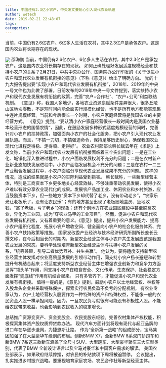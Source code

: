 ```yaml
---
title: 中国还有2.3亿小农户，中央发文要耐心引入现代农业轨道
author: wetech
date: 2019-02-21 22:48:07
tags: 
categories: 
---
```

当前，中国仍有2.6亿农户、6亿多人生活在农村，其中2.3亿户是承包农户。这是国内农业将长期存在的现状。
<!-- more -->
<img align="center" border="0" src="https://imgcdn.yicai.com/uppics/images/2019/02/1bd96f1b55d7b1c278090d451f07e37a.jpg" />
邵海鹏
当前，中国仍有2.6亿农户、6亿多人生活在农村，其中2.3亿户是承包农户。这是国内农业将长期存在的现状。
如何正确处理好发展适度规模经营和扶持小农户的关系？2月21日，中共中央办公厅、国务院办公厅印发的《关于促进小农户和现代农业发展有机衔接的意见》（下称《意见》）给出了明确方向。
党的十九大报告提出要“实现小农户和现代农业发展有机衔接”，2018年、2019年的中央一号文件也为此做了部署。日前发布的2019年中央一号文件提到，落实扶持小农户和现代农业发展有机衔接的政策，完善“农户+合作社”、“农户+公司”利益联结机制。
《意见》称，我国人多地少，各地农业资源禀赋条件差异很大，很多丘陵山区地块零散，不是短时间内能全面实行规模化经营，也不是所有地方都能实现集中连片规模经营。当前和今后很长一个时期，小农户家庭经营将是我国农业的主要经营方式。
《意见》提到，“要认清小农户家庭经营很长一段时间内是我国农业基本经营形态的国情农情”，因此，在鼓励发展多种形式适度规模经营的同时，完善针对小农户的扶持政策，加强面向小农户的社会化服务，把小农户引入现代农业发展轨道。而且，“不搞一刀切，不搞强迫命令，保持足够历史耐心，确保我国农业现代化进程走得稳、走得顺、走得好”。
农业农村部部长韩长赋去年在《求是》上发文称，当前小农户和现代农业发展有机衔接面临着三个突出问题：一是在工业化、城镇化深入推进过程中，小农户面临发展权利不充分的问题；二是在农村新产业新业态加快发展进程中，小农户面临发展机会不充分的问题；三是在农村一二三产业融合发展过程中，小农户面临分享现代农业发展成果不充分的问题。
这样的情况，造成的结果就是小农户的实际利益受到损害。
韩长赋称，一些新型经营主体，特别是工商资本下乡更多地关心经营效益，不够注重带动农民发展，使得小农户难以有效分享农业现代化的成果。发展农产品加工业、休闲农业和乡村旅游，应当鼓励资本下乡，但一些地方“资本下乡却代替了老乡，没有带动老乡”，“农家乐光让老板乐了，没有让农民乐”；有的地方甚至出现了老板圈地盖房、坐地收钱，“富了老板，亏了老乡”的现象；还有个别地方在农业园区建设中甚至脱离农业，异化为工业园，成为“穿农业马甲的工业项目”。
然而，促进小农户和现代农业发展有机衔接，又有着重要的意义。《意见》提出，提升小农户发展能力、提高小农户组织化程度、拓展小农户增收空间、健全面向小农户的社会化服务体系、完善小农户扶持政策等措施。
国家发改委产业经济与技术经济研究所副所长姜长云撰文称，在今后相当长的时期内，新型农业经营主体与小农户共生发展应该是我国农业发展的常态。要科学处理培育新型农业经营主体与扶持小农户发展的关系，“统筹兼顾，引导二者优势互补、共生共赢”。
他认为，要将适度支持新型农业经营主体发挥对农业高质量发展的引领带动作用，同支持小农户扬长避短和转型提升有机结合起来；将适度支持新型农业经营主体在增强农业创新力和竞争力方面发挥“领头羊”作用，同支持小农户在粮食安全、文化传承、生态保护、社会稳定方面发挥“兜底线”作用有机结合起来。
只有多管齐下，才能促进小农户和现代农业发展有机衔接。
值得一提的是，《意见》提到，鼓励小农户以土地经营权、林权等入股龙头企业并采取特殊保护，探索实行农民负盈不负亏的分配机制。
有农业专家认为，农户土地经营权入股要作为一种特殊的资产和特殊权益，不能像一般的农民资金入股一样承担风险。因为，一旦农民负亏就很有可能没有积极性入股。不能给农民带来收益，也会影响到农民收入的稳定增长。
 
 
总结推广资源变资产、资金变股金、农民变股东经验。完善农村集体产权权能，积极探索集体资产股权质押贷款办法。
现代汽车方面计划将现有现代与起亚品牌的进口车在华逐步退网，为捷恩斯让路。
作为“全新第一战略”的组成部分，宝马集团加强了在大型豪华车级别的布局。创新BMW X7，全新BMW 8系双门轿跑车和新BMW 7系这三款新车涵盖了全尺寸SUV、大型跑车、大型豪华轿车三大车型类别，代表了BMW 全新设计语言以及宝马对豪华和中国客户需求的解读。
美国农业部表示，如果政府继续停摆，对农民的补贴款项下周将被迫暂停。
会议提出，扎实推进乡村振兴战略。要重视培育家庭农场、农民合作社等新型经营主体。
